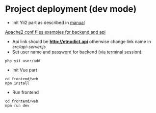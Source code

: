 Project deployment (dev mode)
===============================

* Init Yii2 part as described in [manual](https://github.com/yiisoft/yii2-app-advanced/blob/master/docs/guide/start-installation.md)

[Apache2 conf files examples for backend and api](apache.md)
* Api link should be **http://etnodict.api** otherwise change link name in *src/api-server.js*
* Set user name and password for backend (via terminal session):
```
php yii user/add
```
* Init Vue part 
```
cd frontend/web
npm install
```
* Run frontend
```
cd frontend/web
npm run dev
```
